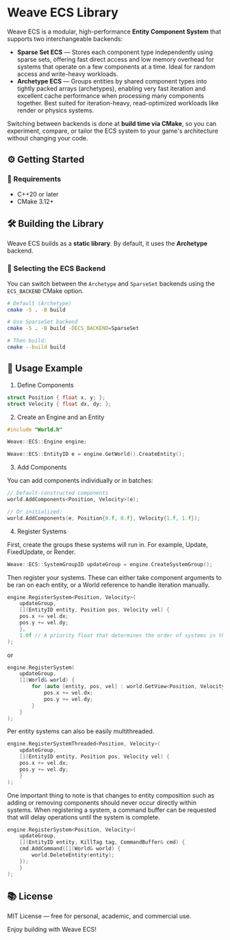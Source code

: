 # Weave ECS Library

Weave ECS is a modular, high-performance **Entity Component System** that supports two interchangeable backends:

- **Sparse Set ECS** — Stores each component type independently using sparse sets, offering fast direct access and low memory overhead for systems that operate on a few components at a time. Ideal for random access and write-heavy workloads.
- **Archetype ECS** — Groups entities by shared component types into tightly packed arrays (archetypes), enabling very fast iteration and excellent cache performance when processing many components together. Best suited for iteration-heavy, read-optimized workloads like render or physics systems.

Switching between backends is done at **build time via CMake**, so you can experiment, compare, or tailor the ECS system to your game's architecture without changing your code.

## ⚙️ Getting Started

### 🔨 Requirements

- C++20 or later
- CMake 3.12+

## 🛠️ Building the Library

Weave ECS builds as a **static library**. By default, it uses the **Archetype** backend.

### 🧩 Selecting the ECS Backend

You can switch between the `Archetype` and `SparseSet` backends using the `ECS_BACKEND` CMake option.

```bash
# Default (Archetype)
cmake -S . -B build

# Use SparseSet backend
cmake -S . -B build -DECS_BACKEND=SparseSet

# Then build:
cmake --build build
```

## 🧪 Usage Example
1. Define Components

```c++
struct Position { float x, y; };
struct Velocity { float dx, dy; };
```

2. Create an Engine and an Entity

```c++
#include "World.h"

Weave::ECS::Engine engine;

Weave::ECS::EntityID e = engine.GetWorld().CreateEntity();
```

3. Add Components

You can add components individually or in batches:

```c++
// Default-constructed components
world.AddComponents<Position, Velocity>(e);

// Or initialized:
world.AddComponents(e, Position{0.f, 0.f}, Velocity{1.f, 1.f});
```

4. Register Systems

First, create the groups these systems will run in. For example, Update, FixedUpdate, or Render.

```c++
Weave::ECS::SystemGroupID updateGroup = engine.CreateSystemGroup();
```

Then register your systems. These can either take component arguments to be ran on each entity, or a World reference to handle iteration manually.

```c++
engine.RegisterSystem<Position, Velocity>(
    updateGroup,
    [](EntityID entity, Position pos, Velocity vel) {
    pos.x += vel.dx;
    pos.y += vel.dy;
    },
    1.0f // A priority float that determines the order of systems in the group can also be entered optionally.
);
```

or 

```c++
engine.RegisterSystem(
    updateGroup,
    [](World& world) {
        for (auto [entity, pos, vel] : world.GetView<Position, Velocity>()) {
            pos.x += vel.dx;
            pos.y += vel.dy;
        }
    }
);
```

Per entity systems can also be easily multithreaded.

```c++
engine.RegisterSystemThreaded<Position, Velocity>(
    updateGroup,
    [](EntityID entity, Position pos, Velocity vel) {
    pos.x += vel.dx;
    pos.y += vel.dy;
    }
);
```

One important thing to note is that changes to entity composition such as adding or removing components should never occur directly within systems. When registering a system, a command buffer can be requested that will delay operations until the system is complete.

```c++
engine.RegisterSystem<Position, Velocity>(
    updateGroup,
    [](EntityID entity, KillTag tag, CommandBuffer& cmd) {
    cmd.AddCommand([](World& world) {
        world.DeleteEntity(entity);
    });
    }
);
```

## 📚 License

MIT License — free for personal, academic, and commercial use.

Enjoy building with Weave ECS!
